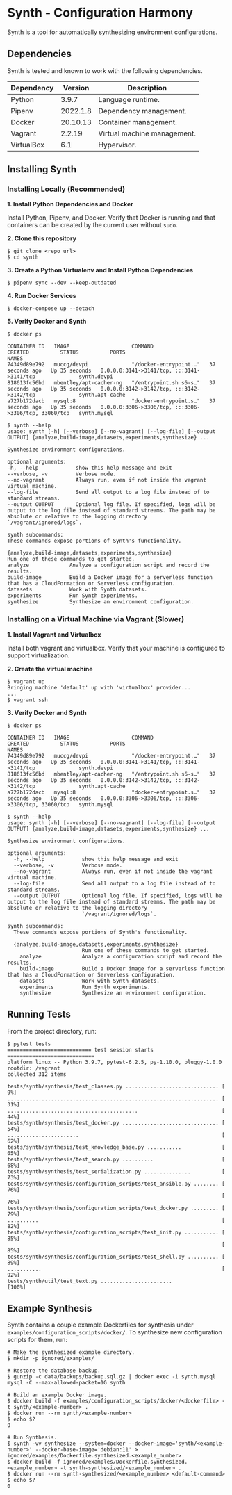 # Synth - Configuration Harmony

Synth is a tool for automatically synthesizing environment configurations.

## Dependencies

Synth is tested and known to work with the following dependencies.

| Dependency | Version  | Description                 |
|------------|----------|-----------------------------|
| Python     | 3.9.7    | Language runtime.           |
| Pipenv     | 2022.1.8 | Dependency management.      |
| Docker     | 20.10.13 | Container management.       |
| Vagrant    | 2.2.19   | Virtual machine management. |
| VirtualBox | 6.1      | Hypervisor.                 |

## Installing Synth

### Installing Locally (Recommended)

**1. Install Python Dependencies and Docker**

Install Python, Pipenv, and Docker. Verify that Docker is running and that
containers can be created by the current user without `sudo`.

**2. Clone this repository**

```text
$ git clone <repo url>
$ cd synth
```

**3. Create a Python Virtualenv and Install Python Dependencies**

```text
$ pipenv sync --dev --keep-outdated
```

**4. Run Docker Services**

```text
$ docker-compose up --detach
```

**5. Verify Docker and Synth**

```text
$ docker ps

CONTAINER ID   IMAGE                    COMMAND                  CREATED          STATUS          PORTS                                                  NAMES
74349d89e792   muccg/devpi              "/docker-entrypoint.…"   37 seconds ago   Up 35 seconds   0.0.0.0:3141->3141/tcp, :::3141->3141/tcp              synth.devpi
818613fc56bd   mbentley/apt-cacher-ng   "/entrypoint.sh s6-s…"   37 seconds ago   Up 35 seconds   0.0.0.0:3142->3142/tcp, :::3142->3142/tcp              synth.apt-cache
a727b172dacb   mysql:8                  "docker-entrypoint.s…"   37 seconds ago   Up 35 seconds   0.0.0.0:3306->3306/tcp, :::3306->3306/tcp, 33060/tcp   synth.mysql

$ synth --help
usage: synth [-h] [--verbose] [--no-vagrant] [--log-file] [--output OUTPUT] {analyze,build-image,datasets,experiments,synthesize} ...

Synthesize environment configurations.

optional arguments:
-h, --help            show this help message and exit
--verbose, -v         Verbose mode.
--no-vagrant          Always run, even if not inside the vagrant virtual machine.
--log-file            Send all output to a log file instead of to standard streams.
--output OUTPUT       Optional log file. If specified, logs will be output to the log file instead of standard streams. The path may be absolute or relative to the logging directory
`/vagrant/ignored/logs`.

synth subcommands:
These commands expose portions of Synth's functionality.

{analyze,build-image,datasets,experiments,synthesize}
Run one of these commands to get started.
analyze             Analyze a configuration script and record the results.
build-image         Build a Docker image for a serverless function that has a CloudFormation or Serverless configuration.
datasets            Work with Synth datasets.
experiments         Run Synth experiments.
synthesize          Synthesize an environment configuration.
```

### Installing on a Virtual Machine via Vagrant (Slower)

**1. Install Vagrant and Virtualbox**

Install both vagrant and virtualbox. Verify that your machine is configured to
support virtualization.

**2. Create the virtual machine**

```text
$ vagrant up
Bringing machine 'default' up with 'virtualbox' provider...
...
$ vagrant ssh
```

**3. Verify Docker and Synth**

```text
$ docker ps

CONTAINER ID   IMAGE                    COMMAND                  CREATED          STATUS          PORTS                                                  NAMES
74349d89e792   muccg/devpi              "/docker-entrypoint.…"   37 seconds ago   Up 35 seconds   0.0.0.0:3141->3141/tcp, :::3141->3141/tcp              synth.devpi
818613fc56bd   mbentley/apt-cacher-ng   "/entrypoint.sh s6-s…"   37 seconds ago   Up 35 seconds   0.0.0.0:3142->3142/tcp, :::3142->3142/tcp              synth.apt-cache
a727b172dacb   mysql:8                  "docker-entrypoint.s…"   37 seconds ago   Up 35 seconds   0.0.0.0:3306->3306/tcp, :::3306->3306/tcp, 33060/tcp   synth.mysql

$ synth --help
usage: synth [-h] [--verbose] [--no-vagrant] [--log-file] [--output OUTPUT] {analyze,build-image,datasets,experiments,synthesize} ...

Synthesize environment configurations.

optional arguments:
  -h, --help            show this help message and exit
  --verbose, -v         Verbose mode.
  --no-vagrant          Always run, even if not inside the vagrant virtual machine.
  --log-file            Send all output to a log file instead of to standard streams.
  --output OUTPUT       Optional log file. If specified, logs will be output to the log file instead of standard streams. The path may be absolute or relative to the logging directory
                        `/vagrant/ignored/logs`.

synth subcommands:
  These commands expose portions of Synth's functionality.

  {analyze,build-image,datasets,experiments,synthesize}
                        Run one of these commands to get started.
    analyze             Analyze a configuration script and record the results.
    build-image         Build a Docker image for a serverless function that has a CloudFormation or Serverless configuration.
    datasets            Work with Synth datasets.
    experiments         Run Synth experiments.
    synthesize          Synthesize an environment configuration.
```

## Running Tests

From the project directory, run:

```text
$ pytest tests
=========================== test session starts ============================
platform linux -- Python 3.9.7, pytest-6.2.5, py-1.10.0, pluggy-1.0.0
rootdir: /vagrant
collected 312 items                                                        

tests/synth/synthesis/test_classes.py .............................. [  9%]
.................................................................... [ 31%]
..........................................                           [ 44%]
tests/synth/synthesis/test_docker.py ............................... [ 54%]
.......................                                              [ 62%]
tests/synth/synthesis/test_knowledge_base.py ...........             [ 65%]
tests/synth/synthesis/test_search.py ..........                      [ 68%]
tests/synth/synthesis/test_serialization.py ...............          [ 73%]
tests/synth/synthesis/configuration_scripts/test_ansible.py ........ [ 76%]
                                                                     [ 76%]
tests/synth/synthesis/configuration_scripts/test_docker.py ......... [ 79%]
..........                                                           [ 82%]
tests/synth/synthesis/configuration_scripts/test_init.py ........... [ 85%]
                                                                     [ 85%]
tests/synth/synthesis/configuration_scripts/test_shell.py .......... [ 89%]
...........                                                          [ 92%]
tests/synth/util/test_text.py .......................                [100%]
```

## Example Synthesis

Synth contains a couple example Dockerfiles for synthesis under
`examples/configuration_scripts/docker/`. To synthesize new configuration 
scripts for them, run:

```text
# Make the synthesized example directory.
$ mkdir -p ignored/examples/

# Restore the database backup.
$ gunzip -c data/backups/backup.sql.gz | docker exec -i synth.mysql mysql -C --max-allowed-packet=1G synth

# Build an example Docker image.
$ docker build -f examples/configuration_scripts/docker/<dockerfile> -t synth/<example-number> .
$ docker run --rm synth/<example-number>
$ echo $?
0

# Run Synthesis.
$ synth -vv synthesize --system=docker --docker-image='synth/<example-number>' --docker-base-image='debian:11' > ignored/examples/Dockerfile.synthesized.<example_number>
$ docker build -f ignored/examples/Dockerfile.synthesized.<example_number> -t synth-synthesized/<example_number> .
$ docker run --rm synth-synthesized/<example_number> <default-command>
$ echo $?
0 
```
